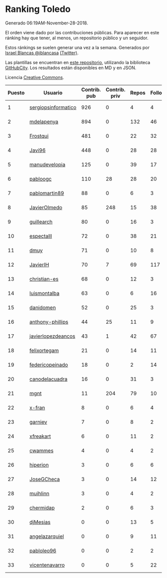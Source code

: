 # Ranking Toledo

Generado 06:19AM-November-28-2018.

El orden viene dado por las contribuciones públicas. Para aparecer en este ránking hay que tener, al menos, un repositorio público y un seguidor.

Estos ránkings se suelen generar una vez a la semana. Generados por [Israel Blancas @iblancasa](https://github.com/iblancasa/) [(Twitter)](https://twitter.com/iblancasa).

Las plantillas se encuentran en [este repositorio](https://github.com/iblancasa/GH-Spanish-Ranking), utilizando la biblioteca [GitHubCity](https://github.com/iblancasa/GitHubCity). Los resultados están disponibles en MD y en JSON.

Licencia [Creative Commons](https://creativecommons.org/licenses/by/4.0/).

| Puesto   |  Usuario  | Contrib. pub | Contrib. priv |Repos| Followers | Desde |  Avatar  |
|----------|-----------|--------------|---------------|-----|-----------|-------|----------|
|1|[sergiopsinformatico](https://github.com/sergiopsinformatico)|926|0|4|4|2016-10-10|![sergiopsinformatico]()|
|2|[mdelapenya](https://github.com/mdelapenya)|894|0|132|46|2011-08-01|![mdelapenya]()|
|3|[Frostqui](https://github.com/Frostqui)|481|0|22|32|2014-12-06|![Frostqui]()|
|4|[Javi96](https://github.com/Javi96)|448|0|28|28|2016-05-01|![Javi96]()|
|5|[manudevelopia](https://github.com/manudevelopia)|125|0|39|17|2008-12-28|![manudevelopia]()|
|6|[pabloogc](https://github.com/pabloogc)|110|28|28|20|2011-10-16|![pabloogc]()|
|7|[pablomartin89](https://github.com/pablomartin89)|88|0|6|3|2015-12-30|![pablomartin89]()|
|8|[JavierOlmedo](https://github.com/JavierOlmedo)|85|248|15|38|2015-11-18|![JavierOlmedo]()|
|9|[guillearch](https://github.com/guillearch)|80|0|16|3|2017-03-28|![guillearch]()|
|10|[espectalll](https://github.com/espectalll)|72|0|38|21|2012-09-30|![espectalll]()|
|11|[dmuy](https://github.com/dmuy)|71|0|10|8|2014-09-19|![dmuy]()|
|12|[JavierIH](https://github.com/JavierIH)|70|7|69|117|2013-08-03|![JavierIH]()|
|13|[christian-es](https://github.com/christian-es)|68|0|12|3|2014-07-12|![christian-es]()|
|14|[luismontalba](https://github.com/luismontalba)|63|0|6|16|2013-11-13|![luismontalba]()|
|15|[danidomen](https://github.com/danidomen)|52|0|25|3|2013-11-21|![danidomen]()|
|16|[anthony-phillips](https://github.com/anthony-phillips)|44|25|11|9|2015-09-04|![anthony-phillips]()|
|17|[javierlopezdeancos](https://github.com/javierlopezdeancos)|43|1|42|67|2011-11-17|![javierlopezdeancos]()|
|18|[felixortegam](https://github.com/felixortegam)|21|0|14|11|2013-06-14|![felixortegam]()|
|19|[federicopeinado](https://github.com/federicopeinado)|18|0|2|14|2013-11-13|![federicopeinado]()|
|20|[canodelacuadra](https://github.com/canodelacuadra)|16|0|31|3|2013-07-14|![canodelacuadra]()|
|21|[mgnt](https://github.com/mgnt)|11|204|79|10|2013-03-13|![mgnt]()|
|22|[x-fran](https://github.com/x-fran)|8|0|6|4|2013-01-04|![x-fran]()|
|23|[garniev](https://github.com/garniev)|7|0|8|2|2014-12-09|![garniev]()|
|24|[xfreakart](https://github.com/xfreakart)|6|0|11|2|2013-04-17|![xfreakart]()|
|25|[cwammes](https://github.com/cwammes)|4|0|4|2|2014-03-18|![cwammes]()|
|26|[hiperion](https://github.com/hiperion)|3|0|6|6|2010-08-10|![hiperion]()|
|27|[JoseGCheca](https://github.com/JoseGCheca)|3|0|14|12|2014-02-05|![JoseGCheca]()|
|28|[muihlinn](https://github.com/muihlinn)|3|0|4|2|2014-04-04|![muihlinn]()|
|29|[chermidap](https://github.com/chermidap)|2|0|6|3|2015-11-26|![chermidap]()|
|30|[djMesias](https://github.com/djMesias)|0|0|13|5|2011-09-17|![djMesias]()|
|31|[angelazarquiel](https://github.com/angelazarquiel)|0|0|9|11|2013-10-07|![angelazarquiel]()|
|32|[pabloleo96](https://github.com/pabloleo96)|0|0|2|2|2016-03-07|![pabloleo96]()|
|33|[vicentenavarro](https://github.com/vicentenavarro)|0|0|5|22|2017-02-13|![vicentenavarro]()|
